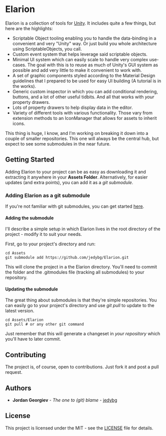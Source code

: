 # Elarion

Elarion is a collection of tools for [Unity](http://www.unity3d.com/). It includes quite a few things, but here are the highlights:

 * Scriptable Object tooling enabling you to handle the data-binding in a convenient and very "Unity" way. Or just build you whole architecture using ScriptableObjects, you call.
 * Custom event system that helps leverage said scriptable objects.
 * Minimal UI system which can easily scale to handle very complex use-cases. The goal with this is to reuse as much of Unity's GUI system as possible and add very little to make it convenient to work with.
 * A set of graphic components styled according to the Material Design guidelines that I prepared to be used for easy UI building (A tutorial is in the works).
 * Generic custom inspector in which you can add conditional rendering, buttons, and a lot of other useful tidbits. And all that works with *your* property drawers.
 * Lots of property drawers to help display data in the editor.
 * Variety of different tools with various functionality. Those vary from extension methods to an IconManager that allows for assets to inherit icons.
 
 This thing is huge, I know, and I'm working on breaking it down into a couple of smaller repositories. This one will always be the central hub, but expect to see some submodules in the near future. 

## Getting Started

Adding Elarion to your project can be as easy as downloading it and extracting it anywhere in your **Assets Folder**. Alternatively, for easier updates (and extra points), you can add it as a *git submodule*.

### Adding Elarion as a git submodule

If you're not familiar with git submodules, you can get started [here](https://git-scm.com/book/en/v2/Git-Tools-Submodules).

#### Adding the submodule 

I'll describe a simple setup in which Elarion lives in the root directory of the project - modify it to suit your needs. 

First, go to your project's directory and run:

```
cd Assets
git submodule add https://github.com/jedybg/Elarion.git
```

This will clone the project in a the Elarion directory. You'll need to commit the folder and the .gitmodules file (tracking all submodules) to your repository.

#### Updating the submodule

The great thing about submodules is that they're simple repositories. You can easily go to your project's directory and use *git pull* to update to the latest version.

```
cd Assets/Elarion
git pull # or any other git command
```

Just remember that this will generate a changeset in *your repository* which you'll have to later commit. 


## Contributing

The project is, of course, open to contributions. Just fork it and post a pull request.

## Authors

* **Jordan Georgiev** - *The one to (git) blame* - [jedybg](https://github.com/jedybg)

## License

This project is licensed under the MIT - see the [LICENSE](LICENSE) file for details.

